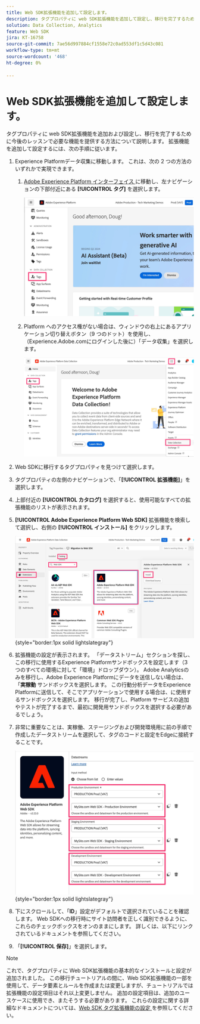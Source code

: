```yaml
---
title: Web SDK拡張機能を追加して設定します。
description: タグプロパティに web SDK拡張機能を追加して設定し、移行を完了するために今後のレッスンで必要な機能を提供する方法について説明します。
solution: Data Collection, Analytics
feature: Web SDK
jira: KT-16758
source-git-commit: 7ae56d997884cf1558e72c0ad553df1c5d43c081
workflow-type: tm+mt
source-wordcount: '468'
ht-degree: 0%

---
```



# Web SDK拡張機能を追加して設定します。

タグプロパティに web SDK拡張機能を追加および設定し、移行を完了するために今後のレッスンで必要な機能を提供する方法について説明します。
拡張機能を追加して設定するには、次の手順に従います。

1. Experience Platformデータ収集に移動します。 これは、次の 2 つの方法のいずれかで実現できます。
   1. [Adobe Experience Platform インターフェイス ](https://platform.adobe.com/) に移動し、左ナビゲーションの下部付近にある **[!UICONTROL タグ]** を選択します。

      ![ タグ 1 へのアクセス ](assets/access-tags-1.jpg)
   1. Platform へのアクセス権がない場合は、ウィンドウの右上にあるアプリケーション切り替えボタン（9 つのドット）を使用し、（Experience.Adobe.comにログインした後に）「データ収集」を選択します。

      ![ タグ 2 へのアクセス ](assets/access-tags-2.jpg)
1. Web SDKに移行するタグプロパティを見つけて選択します。
1. タグプロパティの左側のナビゲーションで、「**[!UICONTROL 拡張機能]**」を選択します。
1. 上部付近の **[!UICONTROL カタログ]** を選択すると、使用可能なすべての拡張機能のリストが表示されます。
1. **[!UICONTROL Adobe Experience Platform Web SDK]** 拡張機能を検索して選択し、右側の **[!UICONTROL インストール]** をクリックします。

   ![Web SDK拡張機能の検索 ](assets/find-the-websdk-extension.jpg){style="border:1px solid lightslategray"}

1. 拡張機能の設定が表示されます。 「データストリーム」セクションを探し、この移行に使用するExperience Platformサンドボックスを設定します（3 つのすべての環境に対して「環境」ドロップダウン）。 Adobe Analyticsのみを移行し、Adobe Experience Platformにデータを送信しない場合は、「**実稼動** サンドボックスを選択します。 この行動分析データをExperience Platformに送信して、そこでアプリケーションで使用する場合は、に使用するサンドボックスを選択します。 移行が完了し、Platform サービスの追加やテストが完了するまで、最初に開発用サンドボックスを選択する必要があるでしょう。
1. 非常に重要なことは、実稼働、ステージングおよび開発環境用に前の手順で作成したデータストリームを選択して、タグのコードと設定をEdgeに接続することです。

   ![ データストリーム選択 ](assets/choose-datastreams.jpg){style="border:1px solid lightslategray"}

1. 下にスクロールして、「**ID**」設定がデフォルトで選択されていることを確認します。 Web SDKへの移行時にサイト訪問者を正しく識別できるように、これらのチェックボックスをオンのままにします。 詳しくは、以下にリンクされているドキュメントを参照してください。

1. 「**[!UICONTROL 保存]**」を選択します。

>[!NOTE]
>
>これで、タグプロパティに Web SDK拡張機能の基本的なインストールと設定が追加されました。 この移行チュートリアルの間に、Web SDK拡張機能の一部を使用して、データ要素とルールを作成または変更しますが、チュートリアルでは拡張機能の設定項目はそれ以上変更しません。 追加の設定項目は、追加のユースケースに使用でき、またそうする必要があります。 これらの設定に関する詳細なドキュメントについては、[Web SDK タグ拡張機能の設定 ](https://experienceleague.adobe.com/en/docs/experience-platform/tags/extensions/client/web-sdk/web-sdk-extension-configuration) を参照してください。
